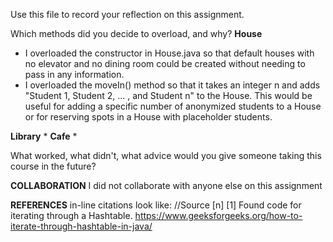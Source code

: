 Use this file to record your reflection on this assignment.

Which methods did you decide to overload, and why?
**House**
* I overloaded the constructor in House.java so that default houses with no elevator and no dining room could be 
    created without needing to pass in any information.
* I overloaded the moveIn() method so that it takes an integer n and adds "Student 1, Student 2, ... , and Student n" to the House. This would be useful for adding a specific number of anonymized students to a House or for reserving spots in a House with placeholder students. 

**Library**
*
**Cafe**
* 


What worked, what didn't, what advice would you give someone taking this course in the future?


**COLLABORATION**
I did not collaborate with anyone else on this assignment 

 **REFERENCES** in-line citations look like: //Source [n]
[1] Found code for iterating through a Hashtable. 
https://www.geeksforgeeks.org/how-to-iterate-through-hashtable-in-java/